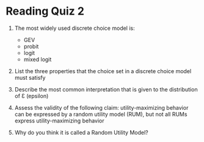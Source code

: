 # Reading Quiz 2

1. The most widely used discrete choice model is:
    - GEV
    - probit
    - logit
    - mixed logit
    
2. List the three properties that the choice set in a discrete choice model must satisfy

3. Describe the most common interpretation that is given to the distribution of Ɛ (epsilon)

4. Assess the validity of the following claim: utility-maximizing behavior can be expressed by a random utility model (RUM), but not all RUMs express utility-maximizing behavior

5. Why do you think it is called a Random Utility Model?
